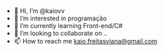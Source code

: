 - 👋 Hi, I’m @kaiovv
- 👀 I’m interested in  programação
- 🌱 I’m currently learning Front-end/C#
- 💞️ I’m looking to collaborate on ..
- 📫 How to reach me  kaio.freitasviana@gmail.com

<!---
kaiovv/kaiovv is a ✨ special ✨ repository because its `README.md` (this file) appears on your GitHub profile.
You can click the Preview link to take a look at your changes.
--->
